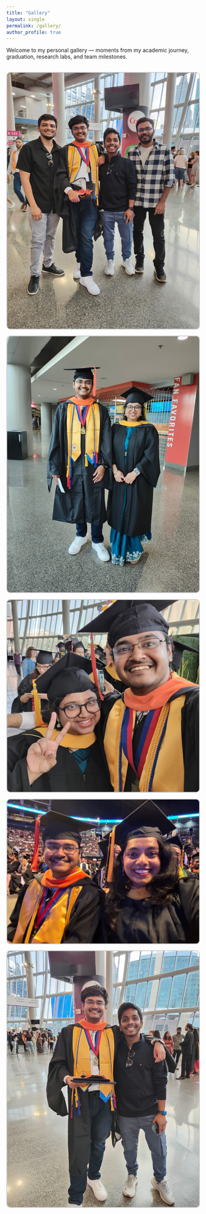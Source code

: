 ```yaml
---
title: "Gallery"
layout: single
permalink: /gallery/
author_profile: true
---
```


Welcome to my personal gallery — moments from my academic journey, graduation, research labs, and team milestones.

<style>
.gallery-grid {
  display: grid;
  grid-template-columns: repeat(auto-fit, minmax(250px, 1fr));
  gap: 1rem;
  margin-top: 2rem;
}
.gallery-grid img {
  width: 100%;
  height: auto;
  border-radius: 10px;
  cursor: pointer;
  transition: transform 0.2s ease;
  border: 2px solid #ccc;
}
.gallery-grid img:hover {
  transform: scale(1.03);
  border-color: #1a73e8;
}

.lightbox {
  position: fixed;
  top: 0; left: 0;
  width: 100vw; height: 100vh;
  background: rgba(0, 0, 0, 0.9);
  display: flex;
  align-items: center;
  justify-content: center;
  z-index: 1000;
  display: none;
}

.lightbox img {
  max-width: 90vw;
  max-height: 90vh;
  border-radius: 12px;
}

.lightbox .arrow {
  position: absolute;
  top: 50%;
  font-size: 2rem;
  color: white;
  background: rgba(0, 0, 0, 0.5);
  padding: 0.5rem 1rem;
  cursor: pointer;
  user-select: none;
  border-radius: 6px;
  transform: translateY(-50%);
}

.lightbox .arrow:hover {
  background: rgba(255, 255, 255, 0.3);
}

.lightbox .prev {
  left: 2%;
}

.lightbox .next {
  right: 2%;
}
</style>

<div class="gallery-grid" id="gallery">
  <img src="/images/grad1.jpg" alt="Graduation 1">
  <img src="/images/grad2.jpg" alt="Graduation 2">
  <img src="/images/grad3.jpg" alt="Graduation 3">
  <img src="/images/grad4.jpg" alt="Graduation 4">
  <img src="/images/grad5.jpg" alt="Graduation 5">
</div>

<div class="lightbox" id="lightbox">
  <span class="arrow prev" onclick="prevImage()">‹</span>
  <img id="lightbox-img" src="" alt="">
  <span class="arrow next" onclick="nextImage()">›</span>
</div>

<script>
  const images = Array.from(document.querySelectorAll('#gallery img'));
  const lightbox = document.getElementById('lightbox');
  const lightboxImg = document.getElementById('lightbox-img');
  let current = 0;

  images.forEach((img, i) => {
    img.addEventListener('click', () => {
      current = i;
      showImage();
    });
  });

  function showImage() {
    lightboxImg.src = images[current].src;
    lightbox.style.display = 'flex';
  }

  function prevImage() {
    current = (current - 1 + images.length) % images.length;
    showImage();
  }

  function nextImage() {
    current = (current + 1) % images.length;
    showImage();
  }

  lightbox.addEventListener('click', e => {
    if (e.target === lightbox || e.target === lightboxImg) {
      lightbox.style.display = 'none';
    }
  });

  document.addEventListener('keydown', e => {
    if (lightbox.style.display === 'flex') {
      if (e.key === 'ArrowRight') nextImage();
      if (e.key === 'ArrowLeft') prevImage();
      if (e.key === 'Escape') lightbox.style.display = 'none';
    }
  });
</script>
